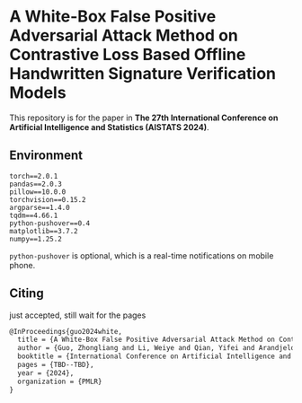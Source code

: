 # A White-Box False Positive Adversarial Attack Method on Contrastive Loss Based Offline Handwritten Signature Verification Models
This repository is for the paper in **The 27th International Conference on Artificial Intelligence and Statistics (AISTATS 2024)**.
## Environment
```
torch==2.0.1
pandas==2.0.3
pillow==10.0.0
torchvision==0.15.2
argparse==1.4.0
tqdm==4.66.1
python-pushover==0.4
matplotlib==3.7.2
numpy==1.25.2
```
`python-pushover` is optional, which is a real-time notifications on mobile phone.
## Citing
just accepted, still wait for the pages
```latex
@InProceedings{guo2024white,
  title = {A White-Box False Positive Adversarial Attack Method on Contrastive Loss Based Offline Handwritten Signature Verification Models},
  author = {Guo, Zhongliang and Li, Weiye and Qian, Yifei and Arandjelovi{\'c}, Ognjen and Fang, Lei},
  booktitle = {International Conference on Artificial Intelligence and Statistics},
  pages = {TBD--TBD},
  year = {2024},
  organization = {PMLR}
}
```
